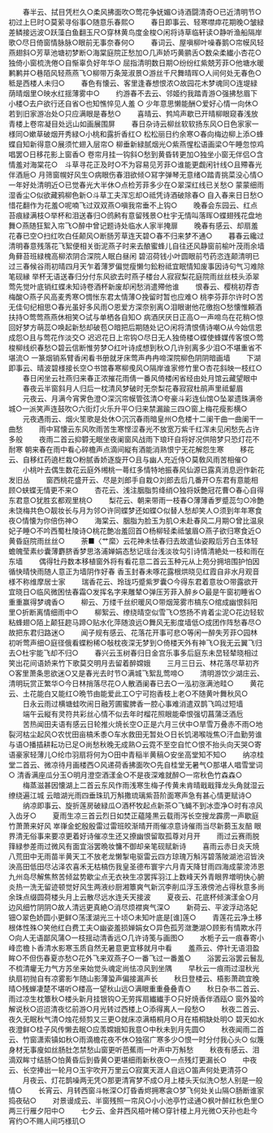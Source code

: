 <!-- { "loadSidebar": true } -->
　　春半云、拭目凭栏久○柔风拂面吹○莺花争妩媚○诗酒闘清奇○已近清明节○初过上巳时○莫萦寻俗事○随意乐春熙○
　　春日即事云、轻寒噤瘁花期晚○皱緑差鳞接远波○跃藻白鱼翻玉尺○穿林黄鸟度金梭○闲将诗草临轩读○静听渔船隔岸歌○尽日倚窗情脉脉○眼前无事奈春何○
　　春词云、屋嗔柳叶噪春鹅○帘幙风轻燕翅斜○芳草池塘初梦断○海棠庭院正愁加○几声娇巧黄鹂舌○数朵柔纎小杏花○独倚小窗梳洗倦○自惭辜负好年华○  屈指清明数日期○纷纷红紫兢芳菲○他塘水暖鹣鹣并○巷陌风轻燕燕飞○柳带万条笼淑景○游丝千尺舞晴晖○人间何处无春色○秪是西楼人未归○
　　春色有懐云、客里逢春想恨浓○故园花木梦魂同○连堤緑荫晴烟里○映水红揺薄雾中○
　　约游春不去云、邻姬约我踏青游○强拂愁眉下小楼○去户欲行还自省○也知憔悴见人羞 ○ 少年意思懒能酬○爱好心情一向休○若到旧家游冶处○只应满眼是春愁○
　　喜晴云、鹁鸠声歇已开晴柳眼窥春浅放青楼上卷帘凝目处远山如画展围屏
　　春日杂诗云柳丝软软扬东风○日色家家一様同○嫰草破烟开秀緑○小桃和露折香红○  松松丽日约余寒○春向梅边柳上添○蜂蝶自知新得意○展须忙翅入层帘○  柳垂新緑腻烟光○紫燕惺松语画梁○午睡忽惊鸡唱罢○日移花影上窗香○  卷帘月挂一钩斜○愁到黄昏转更加○独坐小窗无伴侣○含情羞对海棠花○　斗草寻花正及时○不为容易见芳菲○谁能更觑闲针线○且殢春光伴酒巵○  月筛窗幌好风生○病眼伤春泪欲倾○冩字弹琴无意绪○踏青挑菜没心情○  一年好处清明近○已觉春光大半休○点检芳菲多少在○翠深红线已关愁○  蒙蒙细雨湿香尘○似欲藏鸦柳色新○斗草工夫浑忘却○祗凭诗酒破除春○  自入春来日日愁○惜花翻作为花羞○呢喃飞过双双燕○嗔我帘垂不上钩○
　　晚春会东园云、红点苔痕緑满枝○举杯和泪送春归○鸧鹒有意留残景○杜宇无情叫落晖○蝶翅残花盘地舞○燕随狂絮入帘飞○醉中曾记题诗处临水人家半掩扉
　　晚春有感云、却扇羞花春已空○扫红吹白任颠风○断肠芳草连天碧○春不归来梦不通○
　　暮春云纔过清明春意残落花飞絮便相关衘泥燕子时来去酿蜜蜂儿自往还风静窗前榆叶茂雨余墙角藓苔班緑槐高柳浓阴合深院人眠白昼闲  碧沼荷钱小叶圆眼前芍药恣连颠清明已过三春候谷雨初晴四月天乍着薄罗偏觉瘦懒匀鈆粉祗宜眠情知废事因诗句气习难除笔砚縁  举杯无语送春归分付东风欲去时燕子楼台人寂寂梨花庭院雨丝丝枝头添翠莺先觉叶底销红蝶未知诗卷酒杯新废却闲愁消遣殢他谁
　　恨春云、樱桃初荐杏梅酸○燕子风高麦秀寒○惆怅东君太情薄○挽留时暂也应难○  桃李芬菲尔许时○苦无佳句纪相思○春光虽好多风雨○恩爱方深奈别离○泪眼谢他花缴抱○愁懐惟頼酒扶持○莺莺燕燕休相笑○试与单栖各自知○  病酒厌厌日正高○一声啼鸟在花稍○惊回好梦方萌蕊○唤起新愁却破苞○暗把后期随处记○闲将清恨倩诗嘲○从今始信恩成怨○且与莺花作淡交○  迟迟花日上帘钩○尽日无人独倚楼○蝶使蜂媒传客恨○莺梭柳线织春愁○碧云信断惟劳梦○红叶诗成想到秋○几许别离多少泪○不堪重省不堪流○  一篆烟销系臂香闲看书册就牙床莺声冉冉啼深院柳色阴阴暗画墙
　　下湖即事云、晴波碧様接长空○书馆春寒柳曵风○隔岸谁家修竹里○杏花斜映一枝红○
　　春日闲坐云社燕归来春正浓摧花雨倩一番风倚楼闲省经由处月馆云藏望眼中
　　春夜云半窗斜月人归后一枕清风梦破时无奈梨花春寂寂杜鹃声里祗颦眉
　　元夜云、月满今宵霁色澄○深沉帘幙管弦清○夸豪斗彩连仙馆○坠翠遗珠满帝城○一派笑声连鼓吹○六街灯火乐升平○归来禁漏踰三四○窗上梅花瘦影横○
　　元夜遇雨云、烟火笙歌是处休○沉沉春雨暗皇州○危楼十二阑干曲一曲阑干一曲愁
　　雨中冩懐云东风吹雨苦生寒悭涩春光不放宽万紫千红浑未见闲愁先占许多般
　　夜雨二首云抑欎无眠坐夜阑窗风战雨下琅玕自将好况供陪梦只恐灯花不耐寒  朝来春在雨中看心碎檐声点滴间縦有酒能消熟恨宁无花解怨生寒
　　移花云、自移红药遶栏栽○粉腻香娇逐旋开○且与幽人充近侍○莫敎风雨苦相催○
　　小桃叶去偶生数花云庭外缃桃一蕚红多情特地振春风仙源已露真消息迥作新花发旧丛
　　窗西桃花盛开云、尽是刘郎手自栽○刘郎去后几番开○东君有意能相顾○蛱蝶无情更不来○
　　杏花云、浅注胭脂剪绛绡○独将妖艶冠花曹○春心自得东君意○犹胜玄都观里桃○
　　梨花云、朝来带雨一枝春○薄薄香罗蹙蕊匀○冷艶未饶梅共色○靓妆长与月为邻○许同蝶梦还如蝶○似替人愁却笑人○须到年年寒食夜○情懐为你倍伤神○
　　海棠云、胭脂为脸玉为肌○未赴春风二月期○曾比温泉妃子睡○不吟西蜀杜陵诗○桃花艶冶羞回首○杨柳轻柔祗皱眉○燕子欲归寒食近○黄昏庭院雨丝丝○
　　荼■〈艹縻〉云花神未怯春归去故遣仙姿殿后芳白玉体轻蟾魄莹素纱囊薄麝脐香梦思洛浦婵娟态愁记瑶台浅淡妆勾引诗情清絶处一枝和雨在东墙
　　偶得牡丹数本移植窗外将有看花意二首云玉种元从上苑分拥培围护怕因循快晴快雨随人意正为墙阴作好春  香玉封春未啄花露根烘晓见红霞自非水月观音様不称维摩居士家
　　瑞香花云、玲珑巧蹙紫罗囊○今得东君着意妆○带露欲开宜晓日○临风微困怯春霜○发挥名字来雕辇○弹压芳菲入醉乡○最是午窗初睡省○重重赢得梦魂香○
　　柳云、万缕千丝织暖风○带烟笼雾市槁东○绾成幽恨斜阳里○折断离情细雨中○
　　柳絮云、缭绕晴空似雪飞○悠扬不肯着尘泥○花边轻软粘蜂翅○陌上颠狂趂马蹄○贴水化萍随浪远○舞风无影度墙低○成团作阵愁春尽○故把东君归路迷○
　　闻子规有感云、花落花开事可悲○等闲一醉失芳菲○园林初听莺声细○庭径俄看蝶粉稀○敧枕夜深无梦到○倚楼天外有神飞○我无云翼飞归去○杜宇能飞却不归○
　　春兴云玉树春归日金宫乐事多后庭东未旵轻辇晓相过笑出花间语娇来竹下歌莫交明月去留着醉嫦娥
　　三月三日云、林花落尽草初齐○客里萧条思欲迷○又是春光去时节○满城飞絮乱莺啼○
　　清明游饮少湖庄云、清明玩赏正繁华○今日林捎落尽花○人散酒阑春已去○一泓初涨满池畦○
　　黄花云、土花能白又能红○晩节由能爱此工○宁可抱香枝上老○不随黄叶舞秋风○
　　日永云雨过横塘蛙吹闹日融芳圃蜜脾香一腔心事难消遣双鹊飞鸣过短墙
　　端午云縦有灵符共彩丝心情不似去年时榴花照眼能牵恨强切菖蒲泛酒卮
　　苦热闻田夫语有感云日轮推火焼长空○正是六月三伏中○旱雪万叠赤不雨○地裂河枯尘起风○农忧田亩槁禾黍○车水救田无暂处○日长饥渇喉咙焦○汗血勤劳谁与语○播插耕耘功已足○尚愁秋晚无成熟○云霓不至空自忙○恨不抬头向天哭○寄语豪家轻薄儿○纶巾羽扇将何为○田中青稲半黄稿○安坐高堂知不知○
　　纳凉桂堂二首云、微凉待月画楼西○风递荷香拂面吹○先自桂堂无暑气○那堪人唱雪堂词○  清香满座瓜分玉○明月澄空酒漾金○不是夜深难就醉○一帘秋色竹森森○
　　梅蒸滋甚因懐湖上二首云东风作雨浅寒生梅子传黄未肯晴戢戢箨龙头角就湿云缭绕遍江城  云暗湖光雨四垂珠玑万斛撒琉璃紫苔阶面寒声急有甚心情更赋诗○
　　纳凉即事云、旋折莲房破緑瓜○酒杯牧起点新茶○飞蝇不到冰壶净○时有凉风入齿牙○
　　夏雨生凉三首云烈日如焚正藴隆黒云载雨泻长空搜龙霹雳一声歇庭竹萧萧来好风  崒嵂金蛇殷殷雷过雷班皎渐晴开雨催凉意诗催雨当尽新蒭玉友醅  眼界清无俗事来要凉更着好诗催凉生还又撩幽恨留取孤尊对月开
　　雨过云赛雨脱箨緑参差雨过微风有面宜浴罢晩妆慵不御却亲笔砚赋新诗
　　喜雨云赤日炎天焼八荒田中无雨苗半黄天工不放老龙懒掣电驱雷云四方琼瑰万斛泻碧落陂湖池沼皆泱泱高田低田尽沾泽农喜禾无枯槁伤我皇圣德布寰宇六月青天降甘雨四海成蒙滂沛恩九州岛尽解焦熬苦倾盆势歇尘点无衣袂生凉罢挥羽江上数峰天外青眼界増明快心腑炎热一洗无留迹顿觉好风生两液纱厨湘簟爽气新沉李削瓜浮玉液傍池占得秋意多尚余珠点缀圆荷楼头月上云散尽远水连夭天接波
　　夏夜云、花底杯倾演漾金○月边风细竹阴阴○故人清远更真絶○消尽烦襟爽气深○
　　新荷云、平波浮动洛妃钿○翠色娇圆小更鲜○荡漾湖光三十顷○未知叶底是[谁]莲○
　　青莲花云净土移根体性殊○笑他红白费工夫○幽姿羞损婵娟女○异色孤芳潋灔湖○顾影有情欺水荇○向人无语鄙风蒲○一枝揺动清香远○几许诗笺与画图○
　　水栀子云一痕春寄小峰峦檐卜香清水影寒玉质自然无暑意更宜移就月中看
　　羞燕云、停针无语泪盈眸○不但伤春夏亦愁○花外飞来双燕子○一番飞过一番羞○
　　浴罢云浴罢云鬟乱不梳清癯无力气方苏坐来始觉头魂定尚怯凉风到坐隅
　　早秋云一痕雨过湿秋光纨扇初抛自有凉雾影乍随山影薄蛩声偏接漏声长
　　秋日登楼云、梧影萧疏宜晚晴○残蝉凄楚不堪听○楼高一望秋山远○满眼重重叠叠青○
　　秋日杂书二首云、雨过凉生枕簟秋○楼头新月挂银钩○无劳挥扇纎纎手○只好焼香伴酒瓯○  窗外蛩吟解说秋○迢迢清夜忆前游○月光转过西楼上○添得离人一段愁○
　　秋夜二首云、夜久无眠秋气清○烛花频剪又三更○就床凉满梧桐月○月在梧桐缺处明○  碧天如水夜澄鲜○桂子风传懒去眠○应羡嫦娥知我意○中秋未到月先圆○
　　秋夜闻雨二首云、竹窗潇索镇如秋○雨滴檐花夜不休○独宿广寒多少○恨一时分付我心头○  似篾身材无事廋如丝肠肚怎禁愁山窗更听芭蕉雨一叶声中万斛愁
　　秋夜有感云、泪滴双眸寸结肠○怕黄昏后到昏黄○更堪细雨新秋夜○一点残灯更漏长○
　　中夜云、长空捧出一轮月○玉宇吹开万里云○寂寞天涯人自远○笛声何处更清芬○
　　月夜云、灯花鹊噪两无凭○那更清宵梦不成○月上楼头天似洗○愁人别是一般情○
　　长宵云、月转西窗斗帐深○灯昏香烬拥寒衾○梦飞何处关山隔○肠断谁家捣夜砧○
　　对景谩成云、半窗残照一帘风○小小池亭竹迳通○枫叶醉红秋色里○两三行雁夕阳中○
　　七夕云、金井西风梧叶稀○穿针楼上月光微○天孙也赴今宵约○不赐人间巧様玑○
